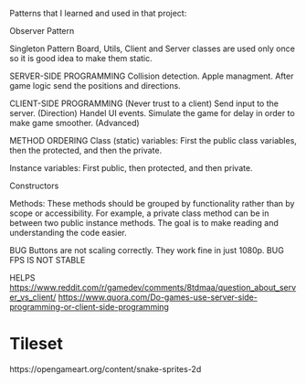 Patterns that I learned and used in that project:

Observer Pattern

Singleton Pattern
Board, Utils, Client and Server classes are used only once so it is good idea to make them static.


SERVER-SIDE PROGRAMMING
Collision detection.
Apple managment.
After game logic send the positions and directions.

CLIENT-SIDE PROGRAMMING (Never trust to a client)
Send input to the server. (Direction)
Handel UI events.
Simulate the game for delay in order to make game smoother. (Advanced)


METHOD ORDERING
Class (static) variables: First the public class variables, then the protected, and then the private.

Instance variables: First public, then protected, and then private.

Constructors

Methods: These methods should be grouped by functionality rather than by scope or accessibility. For example, a private class method can be in between two public instance methods. The goal is to make reading and understanding the code easier.


BUG Buttons are not scaling correctly. They work fine in just 1080p.
BUG FPS IS NOT STABLE


HELPS
https://www.reddit.com/r/gamedev/comments/8tdmaa/question_about_server_vs_client/
https://www.quora.com/Do-games-use-server-side-programming-or-client-side-programming

<h1>Tileset</h1>
https://opengameart.org/content/snake-sprites-2d